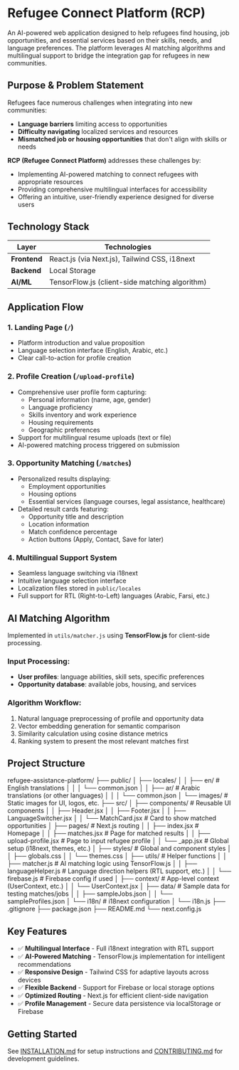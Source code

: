 # Refugee Connect Platform (RCP)

An AI-powered web application designed to help refugees find housing, job opportunities, and essential services based on their skills, needs, and language preferences. The platform leverages AI matching algorithms and multilingual support to bridge the integration gap for refugees in new communities.

## Purpose & Problem Statement

Refugees face numerous challenges when integrating into new communities:

- **Language barriers** limiting access to opportunities
- **Difficulty navigating** localized services and resources
- **Mismatched job or housing opportunities** that don't align with skills or needs

**RCP (Refugee Connect Platform)** addresses these challenges by:

- Implementing AI-powered matching to connect refugees with appropriate resources
- Providing comprehensive multilingual interfaces for accessibility
- Offering an intuitive, user-friendly experience designed for diverse users

## Technology Stack

| Layer | Technologies |
|-------|--------------|
| **Frontend** | React.js (via Next.js), Tailwind CSS, i18next |
| **Backend** | Local Storage 
| **AI/ML** | TensorFlow.js (client-side matching algorithm) |

## Application Flow

### 1. Landing Page (`/`)
- Platform introduction and value proposition
- Language selection interface (English, Arabic, etc.)
- Clear call-to-action for profile creation

### 2. Profile Creation (`/upload-profile`)
- Comprehensive user profile form capturing:
  - Personal information (name, age, gender)
  - Language proficiency
  - Skills inventory and work experience
  - Housing requirements
  - Geographic preferences
- Support for multilingual resume uploads (text or file)
- AI-powered matching process triggered on submission

### 3. Opportunity Matching (`/matches`)
- Personalized results displaying:
  - Employment opportunities
  - Housing options
  - Essential services (language courses, legal assistance, healthcare)
- Detailed result cards featuring:
  - Opportunity title and description
  - Location information
  - Match confidence percentage
  - Action buttons (Apply, Contact, Save for later)

### 4. Multilingual Support System
- Seamless language switching via i18next
- Intuitive language selection interface
- Localization files stored in `public/locales`
- Full support for RTL (Right-to-Left) languages (Arabic, Farsi, etc.)

## AI Matching Algorithm

Implemented in `utils/matcher.js` using **TensorFlow.js** for client-side processing.

### Input Processing:
- **User profiles**: language abilities, skill sets, specific preferences
- **Opportunity database**: available jobs, housing, and services

### Algorithm Workflow:
1. Natural language preprocessing of profile and opportunity data
2. Vector embedding generation for semantic comparison
3. Similarity calculation using cosine distance metrics
4. Ranking system to present the most relevant matches first

## Project Structure

refugee-assistance-platform/
├── public/
│   ├── locales/
│   │   ├── en/                # English translations
│   │   │   └── common.json
│   │   ├── ar/                # Arabic translations (or other languages)
│   │   │   └── common.json
│   └── images/                # Static images for UI, logos, etc.
├── src/
│   ├── components/            # Reusable UI components
│   │   ├── Header.jsx
│   │   ├── Footer.jsx
│   │   ├── LanguageSwitcher.jsx
│   │   └── MatchCard.jsx      # Card to show matched opportunities
│   ├── pages/                 # Next.js routing
│   │   ├── index.jsx          # Homepage
│   │   ├── matches.jsx        # Page for matched results
│   │   ├── upload-profile.jsx # Page to input refugee profile
│   │   └── _app.jsx           # Global setup (i18next, themes, etc.)
│   ├── styles/                # Global and component styles
│   │   ├── globals.css
│   │   └── themes.css
│   ├── utils/                 # Helper functions
│   │   ├── matcher.js         # AI matching logic using TensorFlow.js
│   │   ├── languageHelper.js  # Language direction helpers (RTL support, etc.)
│   │   └── firebase.js        # Firebase config if used
│   ├── context/               # App-level context (UserContext, etc.)
│   │   └── UserContext.jsx
│   ├── data/                  # Sample data for testing matches/jobs
│   │   ├── sampleJobs.json
│   │   └── sampleProfiles.json
│   └── i18n/                  # i18next configuration
│       └── i18n.js
├── .gitignore
├── package.json
├── README.md
└── next.config.js


## Key Features

- ✅ **Multilingual Interface** - Full i18next integration with RTL support
- ✅ **AI-Powered Matching** - TensorFlow.js implementation for intelligent recommendations
- ✅ **Responsive Design** - Tailwind CSS for adaptive layouts across devices
- ✅ **Flexible Backend** - Support for Firebase or local storage options
- ✅ **Optimized Routing** - Next.js for efficient client-side navigation
- ✅ **Profile Management** - Secure data persistence via localStorage or Firebase

## Getting Started

See [INSTALLATION.md](./INSTALLATION.md) for setup instructions and [CONTRIBUTING.md](./CONTRIBUTING.md) for development guidelines.